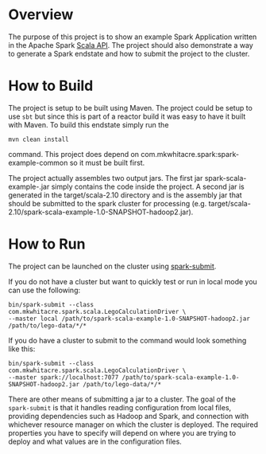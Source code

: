 # Overview

The purpose of this project is to show an example Spark Application written in the Apache Spark [Scala API](http://spark.apache.org/docs/latest/scala-programming-guide.html).
The project should also demonstrate a way to generate a Spark endstate and how to submit the project to the cluster.

# How to Build

The project is setup to be built using Maven.  The project could be setup to use ```sbt``` but since this is part of
a reactor build it was easy to have it built with Maven.  To build this endstate simply run the

```mvn clean install```

command.  This project does depend on com.mkwhitacre.spark:spark-example-common so it must be built first.

The project actually assembles two output jars.  The first jar spark-scala-example-<version>.jar simply contains the code 
inside the project.  A second jar is generated in the target/scala-2.10 directory and is the assembly jar that should be submitted
to the spark cluster for processing (e.g. target/scala-2.10/spark-scala-example-1.0-SNAPSHOT-hadoop2.jar).

# How to Run

The project can be launched on the cluster using [spark-submit](http://spark.apache.org/docs/latest/submitting-applications.html).

If you do not have a cluster but want to quickly test or run in local mode you can use the following:

```
bin/spark-submit --class com.mkwhitacre.spark.scala.LegoCalculationDriver \
--master local /path/to/spark-scala-example-1.0-SNAPSHOT-hadoop2.jar /path/to/lego-data/*/*
```

If you do have a cluster to submit to the command would look something like this:

```
bin/spark-submit --class com.mkwhitacre.spark.scala.LegoCalculationDriver \
--master spark://localhost:7077 /path/to/spark-scala-example-1.0-SNAPSHOT-hadoop2.jar /path/to/lego-data/*/*
```

There are other means of submitting a jar to a cluster.  The goal of the ```spark-submit``` is that it handles
reading configuration from local files, providing dependencies such as Hadoop and Spark, and connection with whichever
resource manager on which the cluster is deployed.  The required properties you have to specify will depend on where
you are trying to deploy and what values are in the configuration files.